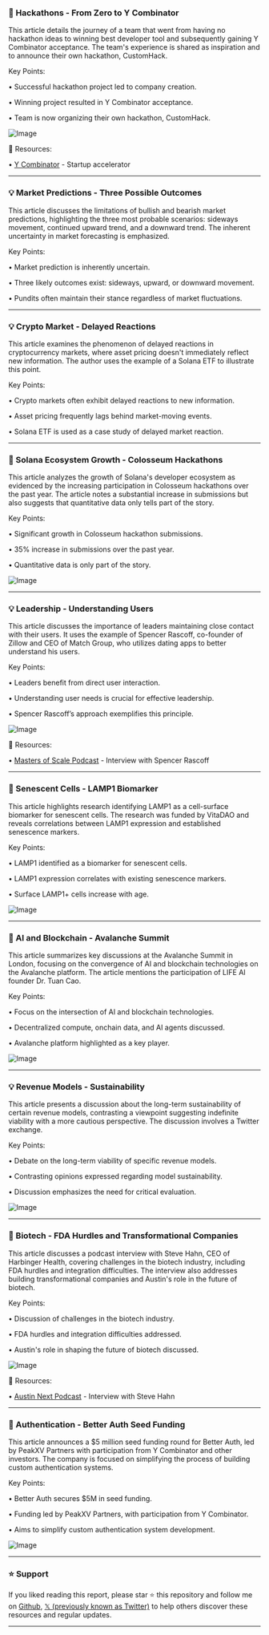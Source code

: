 ### 🚀 Hackathons - From Zero to Y Combinator

This article details the journey of a team that went from having no hackathon ideas to winning best developer tool and subsequently gaining Y Combinator acceptance.  The team's experience is shared as inspiration and to announce their own hackathon, CustomHack.


Key Points:

•  Successful hackathon project led to company creation.

•  Winning project resulted in Y Combinator acceptance.


•  Team is now organizing their own hackathon, CustomHack.


![Image](https://pbs.twimg.com/amplify_video_thumb/1938998164125564928/img/P_OjPJRfHRnkwhSC.jpg)

🔗 Resources:

• [Y Combinator](https://x.com/ycombinator) - Startup accelerator


---
### 💡 Market Predictions - Three Possible Outcomes

This article discusses the limitations of bullish and bearish market predictions, highlighting the three most probable scenarios: sideways movement, continued upward trend, and a downward trend.  The inherent uncertainty in market forecasting is emphasized.


Key Points:

• Market prediction is inherently uncertain.

• Three likely outcomes exist: sideways, upward, or downward movement.

• Pundits often maintain their stance regardless of market fluctuations.



---
### 💡 Crypto Market - Delayed Reactions

This article examines the phenomenon of delayed reactions in cryptocurrency markets, where asset pricing doesn't immediately reflect new information.  The author uses the example of a Solana ETF to illustrate this point.


Key Points:

• Crypto markets often exhibit delayed reactions to new information.

• Asset pricing frequently lags behind market-moving events.

• Solana ETF is used as a case study of delayed market reaction.


---
### 🚀 Solana Ecosystem Growth - Colosseum Hackathons

This article analyzes the growth of Solana's developer ecosystem as evidenced by the increasing participation in Colosseum hackathons over the past year.  The article notes a substantial increase in submissions but also suggests that quantitative data only tells part of the story.



Key Points:

• Significant growth in Colosseum hackathon submissions.

•  35% increase in submissions over the past year.

• Quantitative data is only part of the story.



![Image](https://pbs.twimg.com/media/Guf3H9VWYAEPCja?format=jpg&name=small)

---
### 💡 Leadership - Understanding Users

This article discusses the importance of leaders maintaining close contact with their users. It uses the example of Spencer Rascoff, co-founder of Zillow and CEO of Match Group, who utilizes dating apps to better understand his users.


Key Points:

• Leaders benefit from direct user interaction.

• Understanding user needs is crucial for effective leadership.

• Spencer Rascoff’s approach exemplifies this principle.


![Image](https://pbs.twimg.com/ext_tw_video_thumb/1938700381451632640/pu/img/oiMzBxXZjMypCs2I.jpg)

🔗 Resources:

• [Masters of Scale Podcast](https://youtu.be/ye_Ce8ArXEU?si=QlbpCDSHvlAoZOg6) - Interview with Spencer Rascoff


---
### 🤖 Senescent Cells - LAMP1 Biomarker

This article highlights research identifying LAMP1 as a cell-surface biomarker for senescent cells. The research was funded by VitaDAO and reveals correlations between LAMP1 expression and established senescence markers.



Key Points:

• LAMP1 identified as a biomarker for senescent cells.

• LAMP1 expression correlates with existing senescence markers.

•  Surface LAMP1+ cells increase with age.


![Image](https://pbs.twimg.com/media/Gud9FBvWkAAzw1G?format=jpg&name=small)


---
### 🤖 AI and Blockchain - Avalanche Summit

This article summarizes key discussions at the Avalanche Summit in London, focusing on the convergence of AI and blockchain technologies on the Avalanche platform. The article mentions the participation of LIFE AI founder Dr. Tuan Cao.


Key Points:

•  Focus on the intersection of AI and blockchain technologies.

•  Decentralized compute, onchain data, and AI agents discussed.


•  Avalanche platform highlighted as a key player.


![Image](https://pbs.twimg.com/media/GucvXSaXcAAfFWP?format=jpg&name=small)

---
### 💡 Revenue Models - Sustainability

This article presents a discussion about the long-term sustainability of certain revenue models, contrasting a viewpoint suggesting indefinite viability with a more cautious perspective.  The discussion involves a Twitter exchange.


Key Points:

• Debate on the long-term viability of specific revenue models.

•  Contrasting opinions expressed regarding model sustainability.

•  Discussion emphasizes the need for critical evaluation.



![Image](https://pbs.twimg.com/amplify_video_thumb/1938418110660276224/img/QLPbQtOursD4PK3X.jpg)

---
### 🚀 Biotech - FDA Hurdles and Transformational Companies

This article discusses a podcast interview with Steve Hahn, CEO of Harbinger Health, covering challenges in the biotech industry, including FDA hurdles and integration difficulties.  The interview also addresses building transformational companies and Austin's role in the future of biotech.


Key Points:

• Discussion of challenges in the biotech industry.

•  FDA hurdles and integration difficulties addressed.

•  Austin's role in shaping the future of biotech discussed.


![Image](https://pbs.twimg.com/ext_tw_video_thumb/1938267512086433792/pu/img/do3qiI74kaQiHbIG.jpg)

🔗 Resources:

• [Austin Next Podcast](https://hrbn.gr/4k4STCB) - Interview with Steve Hahn


---
### 🚀 Authentication - Better Auth Seed Funding

This article announces a $5 million seed funding round for Better Auth, led by PeakXV Partners with participation from Y Combinator and other investors. The company is focused on simplifying the process of building custom authentication systems.


Key Points:

• Better Auth secures $5M in seed funding.

•  Funding led by PeakXV Partners, with participation from Y Combinator.


• Aims to simplify custom authentication system development.


![Image](https://pbs.twimg.com/media/GuTY-h6XIAAeQUp?format=jpg&name=small)


---

### ⭐️ Support

If you liked reading this report, please star ⭐️ this repository and follow me on [Github](https://github.com/Drix10), [𝕏 (previously known as Twitter)](https://x.com/DRIX_10_) to help others discover these resources and regular updates.

---